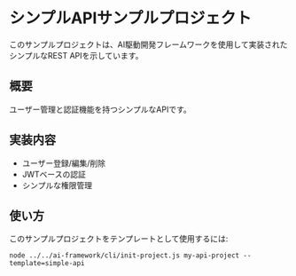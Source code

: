 # シンプルAPIサンプルプロジェクト

このサンプルプロジェクトは、AI駆動開発フレームワークを使用して実装されたシンプルなREST APIを示しています。

## 概要

ユーザー管理と認証機能を持つシンプルなAPIです。

## 実装内容

- ユーザー登録/編集/削除
- JWTベースの認証
- シンプルな権限管理

## 使い方

このサンプルプロジェクトをテンプレートとして使用するには:

```
node ../../ai-framework/cli/init-project.js my-api-project --template=simple-api
```
